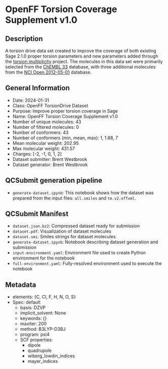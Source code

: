 # OpenFF Torsion Coverage Supplement v1.0

## Description

A torsion drive data set created to improve the coverage of both existing Sage
2.1.0 proper torsion parameters and new parameters added through the [torsion
multiplicity][tm] project. The molecules in this data set were primarily
selected from the [ChEMBL 33][chembl] database, with three additional molecules
from the [NCI Open 2012-05-01][nci] database.

## General Information

* Date: 2024-01-31
* Class: OpenFF TorsionDrive Dataset
* Purpose: Improve proper torsion coverage in Sage
* Name: OpenFF Torsion Coverage Supplement v1.0
* Number of unique molecules: 43
* Number of filtered molecules: 0
* Number of conformers: 43
* Number of conformers (min, mean, max): 1, 1.88, 7
* Mean molecular weight: 202.95
* Max molecular weight: 431.57
* Charges: [-2, -1, 0, 1, 2]
* Dataset submitter: Brent Westbrook
* Dataset generator: Brent Westbrook

## QCSubmit generation pipeline

* `generate-dataset.ipynb`: This notebook shows how the dataset was prepared
  from the input files: `all.smiles` and `tm.v2.offxml`.

## QCSubmit Manifest

* `dataset.json.bz2`: Compressed dataset ready for submission
* `dataset.pdf`: Visualization of dataset molecules
* `dataset.smi`: Smiles strings for dataset molecules
* `generate-dataset.ipynb`: Notebook describing dataset generation and submission
* `input-environment.yaml`: Environment file used to create Python environment for the notebook
* `full-environment.yaml`: Fully-resolved environment used to execute the notebook

## Metadata

* elements: {C, Cl, F, H, N, O, S}
* Spec: default
  * basis: DZVP
  * implicit_solvent: None
  * keywords: {}
  * maxiter: 200
  * method: B3LYP-D3BJ
  * program: psi4
  * SCF properties:
	* dipole
	* quadrupole
	* wiberg_lowdin_indices
	* mayer_indices

<!-- References -->
[tm]: https://openforcefield.atlassian.net/wiki/spaces/FF/pages/2603909164/Torsion+multiplicity
[chembl]: https://www.ebi.ac.uk/chembl/
[nci]: https://cactus.nci.nih.gov/download/nci/
